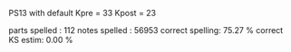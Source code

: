 PS13
with default 
Kpre = 33 
Kpost = 23

parts spelled   : 112
notes spelled   : 56953
correct spelling: 75.27 %
correct KS estim: 0.00 %

